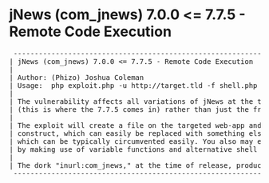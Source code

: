 # jNews (com_jnews) 7.0.0 <= 7.7.5 - Remote Code Execution

<pre>
 ---------------------------------------------------------------------------------------------------------------------------------  
| jNews (com_jnews) 7.0.0 <= 7.7.5 - Remote Code Execution                                                            31/10/2012  | 
|                                                                                                                                 | 
| Author: (Phizo) Joshua Coleman                                                                                                  | 
| Usage:  php exploit.php -u http://target.tld -f shell.php                                                                       |
|                                                                                                                                 |
| The vulnerability affects all variations of jNews at the time of release, including those which are premium                     |
| (this is where the 7.7.5 comes in) rather than just the free version.                                                           |
|                                                                                                                                 |
| The exploit will create a file on the targeted web-app and enable you to execute arbitrary PHP code using the eval() language   | 
| construct, which can easily be replaced with something else if needed; you may encounter magic_quotes_gpc() or something alike  |
| which can be typically circumvented easily. You also may encounter a few WAFs (I did), which miserably fail and can be          |
| by making use of variable functions and alternative shell commands.                                                             |
|                                                                                                                                 |
| The dork "inurl:com_jnews," at the time of release, produced "About 37,100 results."                                            |
 ---------------------------------------------------------------------------------------------------------------------------------
</pre>
